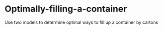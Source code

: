 # Optimally-filling-a-container
Use two models to determine optimal ways to fill up a container by cartons

